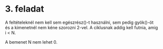 # 3. feladat

A feltételeknél nem kell sem egészrész()-t használni, sem pedig gyök()-öt és a kimenetnél nem kéne szorozni 2-vel. A ciklusnak addig kell futnia, amig i < N.

A bemenet N nem lehet 0.
